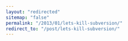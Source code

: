 ```yaml
---
layout: "redirected"
sitemap: "false"
permalink: "/2013/01/lets-kill-subversion/"
redirect_to: "/post/lets-kill-subversion/"
---
```




